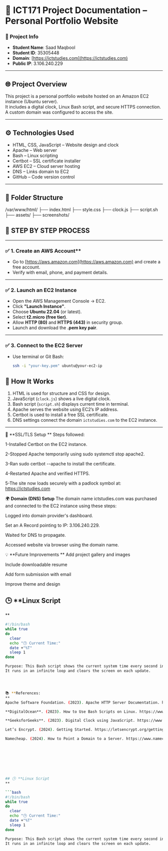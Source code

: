 ﻿# 📘 ICT171 Project Documentation – Personal Portfolio Website

### 📌 Project Info
- **Student Name**: Saad Maqbool  
- **Student ID**: 35305448  
- **Domain**: [https://ictstudies.com](https://ictstudies.com)  
- **Public IP**: 3.106.240.229  

---

## 🌐 **Project Overview**

This project is a personal portfolio website hosted on an Amazon EC2 instance (Ubuntu server).  
It includes a digital clock, Linux Bash script, and secure HTTPS connection. A custom domain was configured to access the site.

---

## ⚙️ Technologies Used


- HTML, CSS, JavaScript – Website design and clock  
- Apache – Web server  
- Bash – Linux scripting  
- Certbot – SSL certificate installer  
- AWS EC2 – Cloud server hosting  
- DNS – Links domain to EC2  
- GitHub – Code version control

---

## 📁 Folder Structure

/var/www/html/
├── index.html
├── style.css
├── clock.js
├── script.sh
├── assets/
├── screenshots/





## 🔁 **STEP BY STEP PROCESS**


---

### ✅ 1. Create an AWS Account**
- Go to [https://aws.amazon.com](https://aws.amazon.com) and create a free account.
- Verify with email, phone, and payment details.

---

### ✅ 2. **Launch an EC2 Instance**
- Open the AWS Management Console → EC2.
- Click **"Launch Instance"**.
- Choose **Ubuntu 22.04** (or latest).
- Select **t2.micro (free tier)**.
- Allow **HTTP (80)** and **HTTPS (443)** in security group.
- Launch and download the **.pem key pair**.

---

### ✅ 3. **Connect to the EC2 Server**
- Use terminal or Git Bash:
  ```bash
  ssh -i "your-key.pem" ubuntu@your-ec2-ip

## 🚀 **How It Works**

1. HTML is used for structure and CSS for design.  
2. JavaScript (`clock.js`) shows a live digital clock.  
3. Bash script (`script.sh`) displays current time in terminal.  
4. Apache serves the website using EC2’s IP address.  
5. Certbot is used to install a free SSL certificate.  
6. DNS settings connect the domain `ictstudies.com` to the EC2 instance.

---

🔐 **SSL/TLS Setup
**
Steps followed:

1-Installed Certbot on the EC2 instance.

2-Stopped Apache temporarily using sudo systemctl stop apache2.

3-Ran sudo certbot --apache to install the certificate.

4-Restarted Apache and verified HTTPS.

5-The site now loads securely with a padlock symbol at:
https://ictstudies.com


🌍 **Domain (DNS) Setup**
The domain name ictstudies.com was purchased and connected to the EC2 instance using these steps:

Logged into domain provider's dashboard.

Set an A Record pointing to IP: 3.106.240.229.

Waited for DNS to propagate.

Accessed website via browser using the domain name.


💡 **Future Improvements
**
Add project gallery and images

Include downloadable resume

Add form submission with email

Improve theme and design

## 🕒 **Linux Script
**

```bash
#!/bin/bash
while true
do
  clear
  echo "🕒 Current Time:"
  date +"%T"
  sleep 1
done

Purpose: This Bash script shows the current system time every second in the terminal.
It runs in an infinite loop and clears the screen on each update.




📚 **References:
**
Apache Software Foundation. (2023). Apache HTTP Server Documentation. https://httpd.apache.org/docs/

**DigitalOcean**. (2023). How to Use Bash Scripts on Linux. https://www.digitalocean.com/community/tutorials/

**GeeksforGeeks**. (2023). Digital Clock using JavaScript. https://www.geeksforgeeks.org/how-to-create-a-digital-clock-using-javascript/

Let’s Encrypt. (2024). Getting Started. https://letsencrypt.org/getting-started/

Namecheap. (2024). How to Point a Domain to a Server. https://www.namecheap.com/support/knowledgebase/








## 🕒 **Linux Script
**

```bash
#!/bin/bash
while true
do
  clear
  echo "🕒 Current Time:"
  date +"%T"
  sleep 1
done

Purpose: This Bash script shows the current system time every second in the terminal.
It runs in an infinite loop and clears the screen on each update.